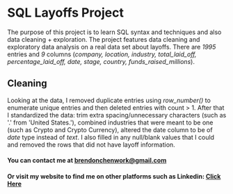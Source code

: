 # SQL Layoffs Project

The purpose of this project is to learn SQL syntax and techniques and also data cleaning + exploration. The project features data cleaning and exploratory data analysis on a real data set about layoffs. There are *1995* entries and *9* columns (*company, location, industry, total\_laid\_off, percentage\_laid\_off, date, stage, country, funds\_raised\_millions*).

## Cleaning
Looking at the data, I removed duplicate entries using *row\_number()* to enumerate unique entries and then deleted entries with count > 1. After that I standardized the data: trim extra spacing/unnecessary characters (such as '.' from 'United States.'), combined industries that were meant to be one (such as Crypto and Crypto Currency), altered the date column to be of *date* type instead of *text*. I also filled in any null/blank values that I could and removed the rows that did not have layoff information.

#### You can contact me at brendonchenwork@gmail.com
#### Or visit my website to find me on other platforms such as Linkedin: [Click Here](https://brendon-chen.github.io/BrendonChen/)
